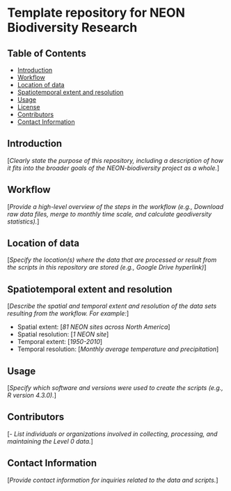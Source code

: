 # Template repository for NEON Biodiversity Research

## Table of Contents
- [Introduction](#Introduction)
- [Workflow](#Workflow)
- [Location of data](#Location-of-data)
- [Spatiotemporal extent and resolution](#Spatiotemporal-extent-and-resolution)
- [Usage](#Usage)
- [License](#License)
- [Contributors](#Contributors)
- [Contact Information](#Contact-information)

## Introduction

[*Clearly state the purpose of this repository, including a description of how it fits into the broader goals of the NEON-biodiversity project as a whole.*]  

## Workflow

[*Provide a high-level overview of the steps in the workflow (e.g., Download raw data files, merge to monthly time scale, and calculate geodiversity statistics).*] 

## Location of data 

[*Specify the location(s) where the data that are processed or result from the scripts in this repository are stored (e.g., Google Drive hyperlink)*]

## Spatiotemporal extent and resolution 

[*Describe the spatial and temporal extent and resolution of the data sets resulting from the workflow. For example:*]  
- Spatial extent: [*81 NEON sites across North America*]
- Spatial resolution: [*1 NEON site*]
- Temporal extent: [*1950-2010*]
- Temporal resolution: [*Monthly average temperature and precipitation*]

## Usage

[*Specify which software and versions were used to create the scripts (e.g., R version 4.3.0).*]

## Contributors

[*- List individuals or organizations involved in collecting, processing, and maintaining the Level 0 data.*]

## Contact Information

[*Provide contact information for inquiries related to the data and scripts.*]

